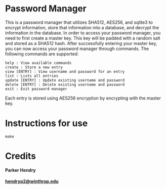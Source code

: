 # Password Manager
This is a password manager that utilizes SHA512, AES256, and sqlite3 to encrypt information, store that information into a database, and decrypt the information in the database. In order to access your password manager, you need to first create a master key. This key will be padded with a random salt and stored as a SHA512 hash. After successfully entering your master key, you can now access your password manager through commands. The following commands are supported: 
````
help : View available commands
create : Store a new entry
view [ENTRY] : View username and password for an entry
list : Lists all entries
update [ENTRY] : Update existing username and password
delete [ENTRY] : Delete existing username and password
exit : Exit password manager
````
Each entry is stored using AES256 encryption by encrypting with the master key. 
# Instructions for use
````
make
````
# Credits
#### Parker Hendry
#### hendryp2@winthrop.edu

